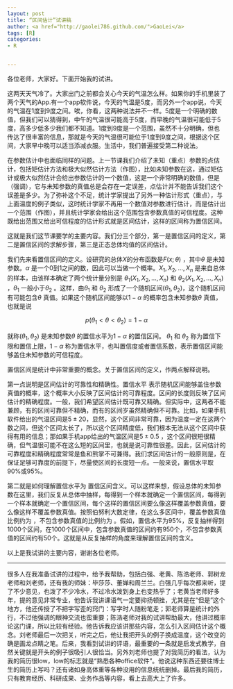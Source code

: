 ```yaml
---
layout: post
title: “区间估计”试讲稿
author: <a href="http://gaolei786.github.com/">GaoLei</a>
tags: [R]
categories:
- R


---
```


各位老师，大家好。下面开始我的试讲。

这两天天气冷了。大家出门之前都会关心今天的气温怎么样。如果你的手机里装了两个天气的App.有一个app软件说，今天的气温是5度，而另外一个app说，今天的气温在1度到9度之间。唉，你看，这两种说法并不一样。5度是一个明确的数值，但我们可以猜得到，中午的气温很可能高于5度，而早晚的气温很可能低于5度，高多少低多少我们都不知道。1度到9度是一个范围，虽然不十分明确，但也传达了很丰富的信息，那就是今天的气温很可能位于1度到9度之间，根据这个区间，大家早中晚可以适当添减衣服。生活中，我们普遍接受第二种说法。

在参数估计中也面临同样的问题。上一节课我们介绍了未知（重点）参数的点估计，包括矩估计方法和极大似然估计方法（作图），比如未知参数在这，通过矩估计或极大似然估计会给出参数估计的一个数值，这是一个非常明确的数值，但是（强调），它与未知参数的真值总是会存在一定误差，点估计并不能告诉我们这个误差是多少。为了弥补这个不足，统计学家提出了另外一种估计形式（重点），与上面温度的例子类似，这时统计学家不再用一个数值对参数进行估计，而是估计出一个范围（作图），并且统计学家会给出这个范围包含参数真值的可信程度。这种既给出范围又给出可信程度的估计形式就是区间估计，这样的区间称为置信区间。

这就是我们这节课要学的主要内容。我们分三个部分，第一是置信区间的定义，第二是置信区间的求解步骤，第三是正态总体均值的区间估计。

我们先来看置信区间的定义。设研究的总体$X$的分布函数是$F(x;\theta)$  ，其中$\theta$ 是未知参数。$\alpha$  是一个0到1之间的数，因此可以当做一个概率。$X_1,X_2,\ldots,X_n$   是来自总体的样本，由该样本确定了两个统计量分别是 $\theta_1(X_1,X_2,\ldots,X_n)$ 和 $\theta_2(X_1,X_2,\ldots,X_n)$ ，$\theta_1$  一般小于$\theta_2$ 。这样，由$\theta_1$ 和 $\theta_2$  形成了一个随机区间$(\theta_1,\theta_2)$，这个随机区间有可能包含$\theta$ 真值。如果这个随机区间能够以$1-\alpha$ 的概率包含未知参数$\theta$ 真值，也就是说

$$p(\theta_1 < \theta < \theta_2)=1-\alpha$$

就称$(\theta_1,\theta_2)$  是未知参数$\theta$ 的置信水平为$1-\alpha$ 的置信区间。 $\theta_1$ 和 $\theta_2$  称为置信下限和置信上限，$1-\alpha$ 称为置信水平，也叫置信度或者置信系数，表示置信区间能够盖住未知参数的可信程度。 

置信区间是统计中非常重要的概念。关于置信区间的定义，作两点解释说明。

第一点说明是区间估计的可靠性和精确性。置信水平 表示随机区间能够盖住参数真值的概率，这个概率大小反映了区间估计的可靠程度。区间的长度则反映了区间估计的精确程度。一般，我们希望区间估计既可靠又精确。但实际中，这两者不能兼顾，有的区间可靠但不精确，而有的区间岁虽然精确但不可靠。比如，如果手机软件给出的气温区间是$5 \pm 20$，显然，这个区间非常可靠，因为温度一定在这两个数之间，但这个区间太长了，所以这个区间精度低，我们根本无法从这个区间中获得有用的信息；那如果手机app给出的气温区间是$5 \pm 0.5$ ，这个区间很短很精确，但气温很可能不在这么短的区间里，也就是说可靠性很差。因此，区间估计的可靠程度和精确程度常常是鱼和熊掌不可兼得。我们求区间估计的一般原则是，在保证足够可靠度的前提下，尽量使区间的长度短一点。一般来说，置信水平取90%或95%。

第二就是如何理解置信水平为 置信区间含义。可以这样来想，假设总体的未知参数在这里，我们反复从总体中抽样，每得到一个样本就确定一个置信区间，每得到一个样本就确定一个置信区间，每个这样的置信区间要么像这样覆盖参数真值，要么像这样不覆盖参数真值。按照伯努利大数定律，在这么多区间中，覆盖参数真值比例约为 ，不包含参数真值的比例约为 。假如，置信水平为95%，反复抽样得到1000个区间，在1000个区间中，包含参数真值的区间约有950个，不包含参数真值的区间约有50个。这就是从反复抽样的角度来理解置信区间的含义。

以上是我试讲的主要内容，谢谢各位老师。



----------
很多人在我准备试讲的过程中，给予我帮助，包括白强、老黄、陈浩老师、郭树龙老师和刘老师，还有我的师妹：毕莎莎、董婵和周兰兰。白强几乎每次都来听，提了不少意见，也泼了不少冷水，不过冷水泼到身上也变热乎了；老黄当老师好多年，提的意见非常专业，他告诉我讲课语气一定要抑扬顿挫，尤其是在“但是”这个地方，他还传授了不把字写歪的窍门：写字时人随粉笔走；郭老师算是统计的外行，不过他强调的眼神交流也蛮重要；陈浩老师对我的试讲帮助最大，他讲过概率论这门课，所以比较有经验。他告诉我应该讲那些内容，怎么引入区间估计这个概念。刘老师最后一次把关，听完之后，他让我把开头的例子换成温度，这个改变的确是画龙点睛之笔。后来，我看到试讲的评语，最重要的一条就是启发式教学，自然关键就是开头的例子很吸引人很恰当。另外刘老师也提了对我简历的看法，认为我的简历很low，low的标志就是“熟悉各种office软件”。他说这种东西还要往博士生的简历上写吗？还有诸如身高体重等各种没用的信息统统删掉。最后我的简历，只有教育经历、科研成果、业务作品等内容，看上去高大上了许多。
